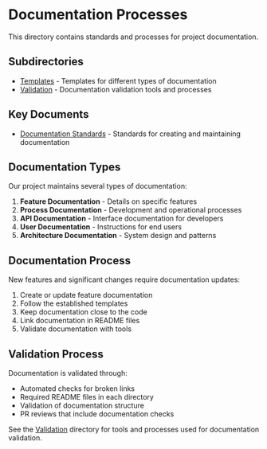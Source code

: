 # Documentation Processes

This directory contains standards and processes for project documentation.

## Subdirectories

- [Templates](templates/) - Templates for different types of documentation
- [Validation](validation/) - Documentation validation tools and processes

## Key Documents

- [Documentation Standards](documentation-standards.md) - Standards for creating and maintaining documentation

## Documentation Types

Our project maintains several types of documentation:

1. **Feature Documentation** - Details on specific features
2. **Process Documentation** - Development and operational processes
3. **API Documentation** - Interface documentation for developers
4. **User Documentation** - Instructions for end users
5. **Architecture Documentation** - System design and patterns

## Documentation Process

New features and significant changes require documentation updates:

1. Create or update feature documentation
2. Follow the established templates
3. Keep documentation close to the code
4. Link documentation in README files
5. Validate documentation with tools

## Validation Process

Documentation is validated through:

- Automated checks for broken links
- Required README files in each directory
- Validation of documentation structure
- PR reviews that include documentation checks

See the [Validation](validation/) directory for tools and processes used for documentation validation.
